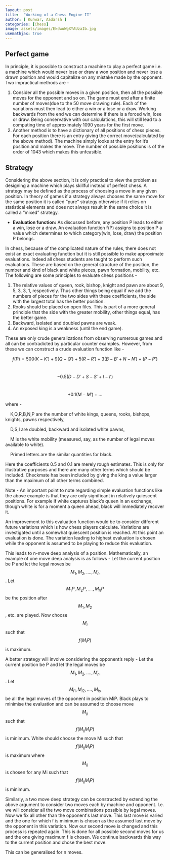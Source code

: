 ```yaml
---
layout: post
title:  "Working of a Chess Engine II"
author: [ Kunwar, Aadarsh ]
categories: [Chess]
image: assets/images/EkdwuWgXYAUzaIb.jpg
usemathjax: true
---
```


## Perfect game
In principle, it is possible to construct a machine to play a perfect game i.e. a machine which would never lose or draw a won position and never lose a drawn position and would capitalize on any mistake made by the opponent. Two impractical methods are -
1. Consider all the possible moves in a given position, then all the possible moves for the opponent and so on. The game must end after a finite number of moves(due to the 50 move drawing rule). Each of the variations must then lead to either a win or a lose or a draw. Working backwards from the end we can determine if there is a forced win, lose or draw. Being conservative with our calculations, this will still lead to a computing time of approximately 1090 years for the first move.
2. Another method is to have a dictionary of all positions of chess pieces. For each position there is an entry giving the correct move(calculated by the above method). The machine simply looks at the entry for it’s position and makes the move. The number of possible positions is of the order of 1043 which makes this unfeasible.

## Strategy
Considering the above section, it is only practical to view the problem as designing a machine which plays skillful instead of perfect chess. A strategy may be defined as the process of choosing a move in any given position. In theory of games if a strategy always chooses the same move for the same position it is called “pure” strategy otherwise if it relies on statistical elements and does not always result in the same choice it is called a “mixed” strategy.


- **Evaluation function:**
As discussed before, any position P leads to either a win, lose or a draw. An evaluation function f(P) assigns to position P a value which determines to which category(win, lose, draw) the position P belongs.

In chess, because of the complicated nature of the rules, there does not exist an exact evaluating function but it is still possible to make approximate evaluations. Indeed all chess students are taught to perform such evaluations. These are based on the general structure of the position, the number and kind of black and white pieces, pawn formation, mobility, etc. 
The following are some principles to evaluate chess positions - 
1. The relative values of queen, rook, bishop, knight and pawn are about 9, 5, 3, 3, 1, respectively. Thus other things being equal if we add the numbers of pieces for the two sides with these coefficients, the side with the largest total has the better position.
2. Rooks should be placed on open files. This is part of a more general principle that the side with the greater mobility, other things equal, has the better game.
3. Backward, isolated and doubled pawns are weak.
4. An exposed king is a weakness (until the end game).

These are only crude generalizations from observing numerous games and all can be contradicted by particular counter examples. However, from these we can construct a crude evaluation function like - 

$$ f(P) =    500(K-K') + 9(Q-Q') + 5(R-R') + 3(B-B'+N-N') + (P-P') $$


&nbsp;&nbsp;&nbsp;&nbsp;&nbsp;&nbsp;&nbsp;$$    - 0.5(D-D'+S-S'+I-I') $$ 


&nbsp;&nbsp;&nbsp;&nbsp;&nbsp;&nbsp;&nbsp;$$    + 0.1(M-M') + ... $$


where - 

&nbsp;&nbsp;&nbsp;&nbsp;K,Q,R,B,N,P are the number of white kings, queens, rooks, bishops, knights, pawns respectively,

&nbsp;&nbsp;&nbsp;&nbsp;D,S,I are doubled, backward and isolated white pawns,

&nbsp;&nbsp;&nbsp;&nbsp;M is the white mobility (measured, say, as the number of legal moves available to white).

&nbsp;&nbsp;&nbsp;&nbsp;Primed letters are the similar quantities for black.

Here the coefficients 0.5 and 0.1 are merely rough estimates.
This is only for illustrative purposes and there are many other terms which should be included. Checkmate has been included by giving the king a value larger than the maximum of all other terms combined.

Note - An important point to note regarding simple evaluation functions like the above example is that they are only significant in relatively quiescent positions. For example if white captures black’s queen in an exchange, though white is for a moment a queen ahead, black will immediately recover it.

An improvement to this evaluation function would be to consider different future variations which is how chess players calculate. Variations are investigated until a somewhat quiescent position is reached. At this point an evaluation is done. The variation leading to highest evaluation is chosen while the opponent is assumed to be playing to reduce this evaluation.

This leads to n-move deep analysis of a position.
Mathematically, an example of one move deep analysis is as follows - 
Let the current position be P and let the legal moves be $$M_1, M_2, …., M_n$$.
Let $$M_{1}P, M_{2}P, …., M_{n}P$$ be the position after $$M_1, M_2$$, etc. are played. 
Now choose $$M_i$$ such that $$f(M_{i}P)$$ is maximum.

A better strategy will involve considering the opponent’s reply - 
Let the current position be P and let the legal moves be $$M_1, M_2, …., M_n$$.
Let $$M_{i1}, M_{i2}, …., M_{is}$$ be all the legal moves of the opponent in position MiP.
Black plays to minimise the evaluation and can be assumed to choose move $$M_{ij}$$ such that $$f(M_{ij}M_{i}P)$$ is minimum.
White should choose the move Mi such that $$f(M_{ij}M_{i}P)$$ is maximum where $$M_{ij}$$ is chosen for any Mi such that  $$f(M_{ij}M_{i}P)$$ is minimum.


Similarly, a two move deep strategy can be constructed by extending the above argument to consider two moves each by machine and opponent.
I.e. we will consider all the two move combinations possible by legal moves. Now we fix all other than the opponent's last move. This last move is varied and the one for which f is minimum is chosen as the assumed last move by the opponent in this variation. Now our second move is changed and this process is repeated again. This is done for all possible second moves for us and the one giving maximum f is chosen. We continue backwards this way to the current position and chose the best move.

This can be generalised for n moves.
